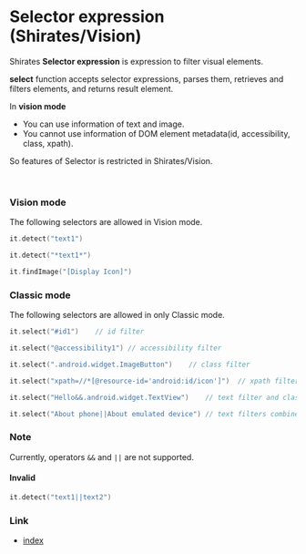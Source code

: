 # Selector expression (Shirates/Vision)

Shirates **Selector expression** is expression to filter visual elements.

**select** function accepts selector expressions, parses them, retrieves and filters elements, and returns result
element.

In **vision mode**

- You can use information of text and image.
- You cannot use information of DOM element metadata(id, accessibility, class, xpath).

So features of Selector is restricted in Shirates/Vision.

<br>

### Vision mode

The following selectors are allowed in Vision mode.

```kotlin
it.detect("text1")

it.detect("*text1*")

it.findImage("[Display Icon]")
```

### Classic mode

The following selectors are allowed in only Classic mode.

```kotlin
it.select("#id1")    // id filter

it.select("@accessibility1") // accessibility filter

it.select(".android.widget.ImageButton")    // class filter

it.select("xpath=//*[@resource-id='android:id/icon']")  // xpath filter

it.select("Hello&&.android.widget.TextView")    // text filter and class filter combined with "&&"(and) operator

it.select("About phone||About emulated device") // text filters combined with "||"(or) operator
```

### Note

Currently, operators `&&` and `||` are not supported. <br>

#### Invalid

```kotlin
it.detect("text1||text2")
```

### Link

- [index](../../../index.md)
